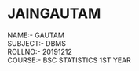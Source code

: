 # JAINGAUTAM
NAME:-         GAUTAM   
SUBJECT:-      DBMS   
ROLLNO:-       20191212   
COURSE:-       BSC STATISTICS 1ST YEAR 
